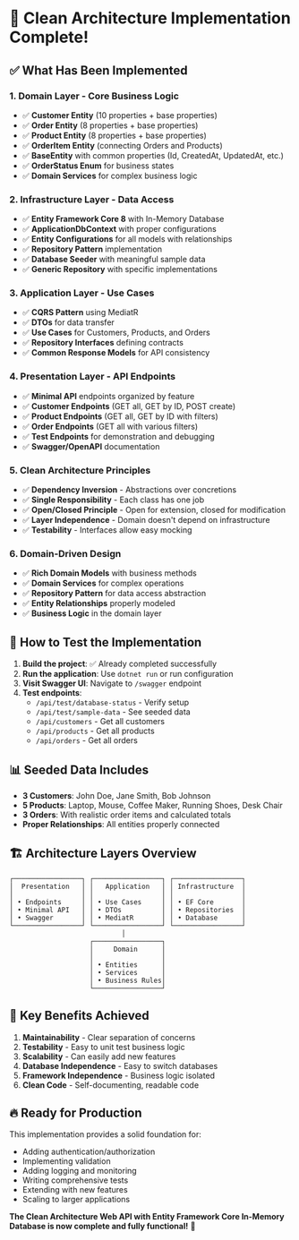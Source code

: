 # 🎉 Clean Architecture Implementation Complete!

## ✅ What Has Been Implemented

### 1. **Domain Layer** - Core Business Logic
- ✅ **Customer Entity** (10 properties + base properties)
- ✅ **Order Entity** (8 properties + base properties) 
- ✅ **Product Entity** (8 properties + base properties)
- ✅ **OrderItem Entity** (connecting Orders and Products)
- ✅ **BaseEntity** with common properties (Id, CreatedAt, UpdatedAt, etc.)
- ✅ **OrderStatus Enum** for business states
- ✅ **Domain Services** for complex business logic

### 2. **Infrastructure Layer** - Data Access
- ✅ **Entity Framework Core 8** with In-Memory Database
- ✅ **ApplicationDbContext** with proper configurations
- ✅ **Entity Configurations** for all models with relationships
- ✅ **Repository Pattern** implementation
- ✅ **Database Seeder** with meaningful sample data
- ✅ **Generic Repository** with specific implementations

### 3. **Application Layer** - Use Cases
- ✅ **CQRS Pattern** using MediatR
- ✅ **DTOs** for data transfer
- ✅ **Use Cases** for Customers, Products, and Orders
- ✅ **Repository Interfaces** defining contracts
- ✅ **Common Response Models** for API consistency

### 4. **Presentation Layer** - API Endpoints
- ✅ **Minimal API** endpoints organized by feature
- ✅ **Customer Endpoints** (GET all, GET by ID, POST create)
- ✅ **Product Endpoints** (GET all, GET by ID with filters)
- ✅ **Order Endpoints** (GET all with various filters)
- ✅ **Test Endpoints** for demonstration and debugging
- ✅ **Swagger/OpenAPI** documentation

### 5. **Clean Architecture Principles**
- ✅ **Dependency Inversion** - Abstractions over concretions
- ✅ **Single Responsibility** - Each class has one job
- ✅ **Open/Closed Principle** - Open for extension, closed for modification
- ✅ **Layer Independence** - Domain doesn't depend on infrastructure
- ✅ **Testability** - Interfaces allow easy mocking

### 6. **Domain-Driven Design**
- ✅ **Rich Domain Models** with business methods
- ✅ **Domain Services** for complex operations
- ✅ **Repository Pattern** for data access abstraction
- ✅ **Entity Relationships** properly modeled
- ✅ **Business Logic** in the domain layer

## 🚀 How to Test the Implementation

1. **Build the project**: ✅ Already completed successfully
2. **Run the application**: Use `dotnet run` or run configuration
3. **Visit Swagger UI**: Navigate to `/swagger` endpoint
4. **Test endpoints**:
   - `/api/test/database-status` - Verify setup
   - `/api/test/sample-data` - See seeded data
   - `/api/customers` - Get all customers
   - `/api/products` - Get all products
   - `/api/orders` - Get all orders

## 📊 Seeded Data Includes

- **3 Customers**: John Doe, Jane Smith, Bob Johnson
- **5 Products**: Laptop, Mouse, Coffee Maker, Running Shoes, Desk Chair
- **3 Orders**: With realistic order items and calculated totals
- **Proper Relationships**: All entities properly connected

## 🏗️ Architecture Layers Overview

```
┌─────────────────┐ ┌─────────────────┐ ┌─────────────────┐
│  Presentation   │ │   Application   │ │ Infrastructure  │
│                 │ │                 │ │                 │
│ • Endpoints     │ │ • Use Cases     │ │ • EF Core       │
│ • Minimal API   │ │ • DTOs          │ │ • Repositories  │
│ • Swagger       │ │ • MediatR       │ │ • Database      │
└─────────────────┘ └─────────────────┘ └─────────────────┘
                            │
                    ┌─────────────────┐
                    │     Domain      │
                    │                 │
                    │ • Entities      │
                    │ • Services      │
                    │ • Business Rules│
                    └─────────────────┘
```

## 🎯 Key Benefits Achieved

1. **Maintainability** - Clear separation of concerns
2. **Testability** - Easy to unit test business logic
3. **Scalability** - Can easily add new features
4. **Database Independence** - Easy to switch databases
5. **Framework Independence** - Business logic isolated
6. **Clean Code** - Self-documenting, readable code

## 🔥 Ready for Production

This implementation provides a solid foundation for:
- Adding authentication/authorization
- Implementing validation
- Adding logging and monitoring  
- Writing comprehensive tests
- Extending with new features
- Scaling to larger applications

**The Clean Architecture Web API with Entity Framework Core In-Memory Database is now complete and fully functional!** 🎉
